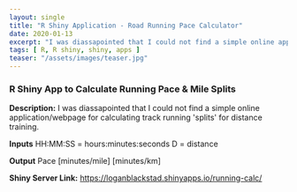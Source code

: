 ```yaml
---
layout: single
title: "R Shiny Application - Road Running Pace Calculator"
date: 2020-01-13
excerpt: "I was diassapointed that I could not find a simple online application/webpage for calculating track running 'splits' for distance training."
tags: [ R, R shiny, shiny, apps ]
teaser: "/assets/images/teaser.jpg"
--- 
```


<h3>R Shiny App to Calculate Running Pace & Mile Splits</h3>

<b>Description:</b>
I was diassapointed that I could not find a simple online application/webpage for calculating track running 'splits' for distance training.

<b>Inputs</b>
HH:MM:SS = hours:minutes:seconds
D = distance

<b>Output</b>
Pace [minutes/mile] [minutes/km]

<b>Shiny Server Link:</b>
<a href="https://loganblackstad.shinyapps.io/running-calc/">https://loganblackstad.shinyapps.io/running-calc/</a>
